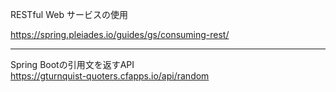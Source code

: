 RESTful Web サービスの使用

https://spring.pleiades.io/guides/gs/consuming-rest/

---

Spring Bootの引用文を返すAPI  
https://gturnquist-quoters.cfapps.io/api/random